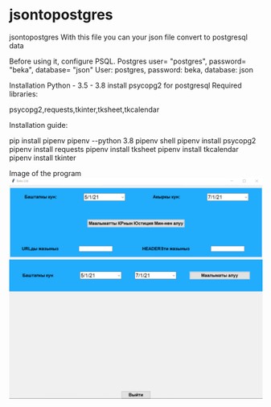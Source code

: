 # jsontopostgres
jsontopostgres
With this file you can your json file convert to postgresql data 

Before using it, configure PSQL. 
Postgres user= "postgres", password= "beka", database= "json" 
User: postgres, password: beka, database: json

Installation
Python - 3.5 - 3.8
install psycopg2 for postgresql 
Required libraries:

psycopg2,requests,tkinter,tksheet,tkcalendar

Installation guide:

pip install pipenv
pipenv --python 3.8
pipenv shell
pipenv install psycopg2
pipenv install requests
pipenv install tksheet
pipenv install tkcalendar
pipenv install tkinter

Image of the program
![](https://github.com/bekss/jsontopostgres/blob/main/Image.PNG)



